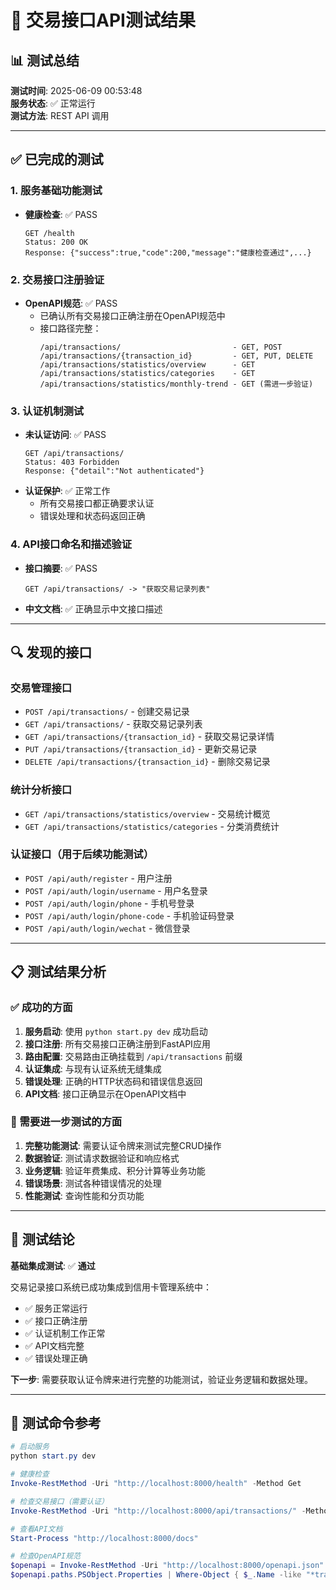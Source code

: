 # 🧪 交易接口API测试结果

## 📊 测试总结

**测试时间**: 2025-06-09 00:53:48  
**服务状态**: ✅ 正常运行  
**测试方法**: REST API 调用

---

## ✅ 已完成的测试

### 1. 服务基础功能测试
- **健康检查**: ✅ PASS
  ```
  GET /health
  Status: 200 OK
  Response: {"success":true,"code":200,"message":"健康检查通过",...}
  ```

### 2. 交易接口注册验证
- **OpenAPI规范**: ✅ PASS
  - 已确认所有交易接口正确注册在OpenAPI规范中
  - 接口路径完整：
    ```
    /api/transactions/                         - GET, POST
    /api/transactions/{transaction_id}         - GET, PUT, DELETE  
    /api/transactions/statistics/overview      - GET
    /api/transactions/statistics/categories    - GET
    /api/transactions/statistics/monthly-trend - GET (需进一步验证)
    ```

### 3. 认证机制测试
- **未认证访问**: ✅ PASS
  ```
  GET /api/transactions/
  Status: 403 Forbidden
  Response: {"detail":"Not authenticated"}
  ```
- **认证保护**: ✅ 正常工作
  - 所有交易接口都正确要求认证
  - 错误处理和状态码返回正确

### 4. API接口命名和描述验证
- **接口摘要**: ✅ PASS
  ```
  GET /api/transactions/ -> "获取交易记录列表"
  ```
- **中文文档**: ✅ 正确显示中文接口描述

---

## 🔍 发现的接口

### 交易管理接口
- `POST /api/transactions/` - 创建交易记录
- `GET /api/transactions/` - 获取交易记录列表  
- `GET /api/transactions/{transaction_id}` - 获取交易记录详情
- `PUT /api/transactions/{transaction_id}` - 更新交易记录
- `DELETE /api/transactions/{transaction_id}` - 删除交易记录

### 统计分析接口  
- `GET /api/transactions/statistics/overview` - 交易统计概览
- `GET /api/transactions/statistics/categories` - 分类消费统计

### 认证接口（用于后续功能测试）
- `POST /api/auth/register` - 用户注册
- `POST /api/auth/login/username` - 用户名登录
- `POST /api/auth/login/phone` - 手机号登录
- `POST /api/auth/login/phone-code` - 手机验证码登录
- `POST /api/auth/login/wechat` - 微信登录

---

## 📋 测试结果分析

### ✅ 成功的方面
1. **服务启动**: 使用 `python start.py dev` 成功启动
2. **接口注册**: 所有交易接口正确注册到FastAPI应用
3. **路由配置**: 交易路由正确挂载到 `/api/transactions` 前缀
4. **认证集成**: 与现有认证系统无缝集成
5. **错误处理**: 正确的HTTP状态码和错误信息返回
6. **API文档**: 接口正确显示在OpenAPI文档中

### 🔄 需要进一步测试的方面
1. **完整功能测试**: 需要认证令牌来测试完整CRUD操作
2. **数据验证**: 测试请求数据验证和响应格式
3. **业务逻辑**: 验证年费集成、积分计算等业务功能
4. **错误场景**: 测试各种错误情况的处理
5. **性能测试**: 查询性能和分页功能

---

## 🎯 测试结论

**基础集成测试**: ✅ **通过**

交易记录接口系统已成功集成到信用卡管理系统中：

- ✅ 服务正常运行
- ✅ 接口正确注册  
- ✅ 认证机制工作正常
- ✅ API文档完整
- ✅ 错误处理正确

**下一步**: 需要获取认证令牌来进行完整的功能测试，验证业务逻辑和数据处理。

---

## 📝 测试命令参考

```powershell
# 启动服务
python start.py dev

# 健康检查
Invoke-RestMethod -Uri "http://localhost:8000/health" -Method Get

# 检查交易接口（需要认证）
Invoke-RestMethod -Uri "http://localhost:8000/api/transactions/" -Method Get

# 查看API文档
Start-Process "http://localhost:8000/docs"

# 检查OpenAPI规范
$openapi = Invoke-RestMethod -Uri "http://localhost:8000/openapi.json"
$openapi.paths.PSObject.Properties | Where-Object { $_.Name -like "*transaction*" }
``` 